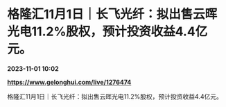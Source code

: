 # 格隆汇11月1日｜长飞光纤：拟出售云晖光电11.2%股权，预计投资收益4.4亿元。

**2023-11-01 10:02**

**https://www.gelonghui.com/live/1276474**

格隆汇11月1日｜长飞光纤：拟出售云晖光电11.2%股权，预计投资收益4.4亿元。